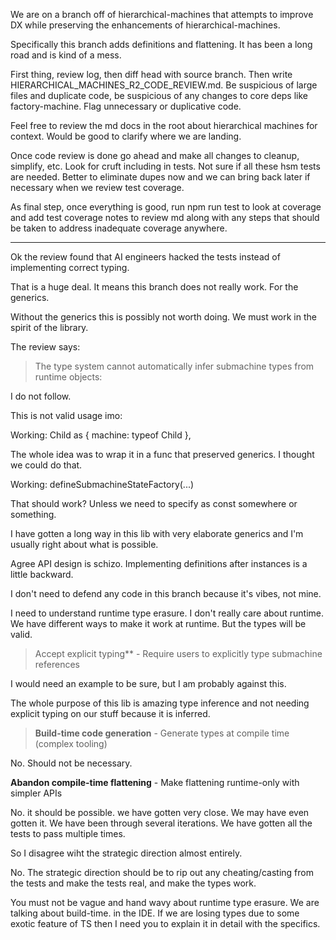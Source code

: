 We are on a branch off of hierarchical-machines that attempts to improve DX while preserving the enhancements of hierarchical-machines.

Specifically this branch adds definitions and flattening. It has been a long road and is kind of a mess.

First thing, review log, then diff head with source branch. Then write HIERARCHICAL_MACHINES_R2_CODE_REVIEW.md. Be suspicious of large files and duplicate code, be suspicious of any changes to core deps like factory-machine. Flag unnecessary or duplicative code.

Feel free to review the md docs in the root about hierarchical machines for context. Would be good to clarify where we are landing. 

Once code review is done go ahead and make all changes to cleanup, simplify, etc. Look for cruft including in tests. Not sure if all these hsm tests are needed. Better to eliminate dupes now and we can bring back later if necessary when we review test coverage.

As final step, once everything is good, run npm run test to look at coverage and add test coverage notes to review md along with any steps that should be taken to address inadequate coverage anywhere. 

---

Ok the review found that AI engineers hacked the tests instead of implementing correct typing.

That is a huge deal. It means this branch does not really work. For the generics.

Without the generics this is possibly not worth doing. We must work in the spirit of the library.

The review says:

> The type system cannot automatically infer submachine types from runtime objects:

I do not follow. 

This is not valid usage imo:

Working: Child as { machine: typeof Child },


The whole idea was to wrap it in a func that preserved generics. I thought we could do that.

Working: defineSubmachineStateFactory(...)

That should work? Unless we need to specify as const somewhere or something.

I have gotten a long way in this lib with very elaborate generics and I'm usually right about what is possible.

Agree API design is schizo. Implementing definitions after instances is a little backward.

I don't need to defend any code in this branch because it's vibes, not mine.

I need to understand runtime type erasure. I don't really care about runtime. We have different ways to make it work at runtime. But the types will be valid.

> Accept explicit typing** - Require users to explicitly type submachine references

I would need an example to be sure, but I am probably against this. 

The whole purpose of this lib is amazing type inference and not needing explicit typing on our stuff because it is inferred.

> **Build-time code generation** - Generate types at compile time (complex tooling)

No. Should not be necessary.

**Abandon compile-time flattening** - Make flattening runtime-only with simpler APIs

No. it should be possible. we have gotten very close. We may have even gotten it. We have been through several iterations. We have gotten all the tests to pass multiple times. 

So I disagree wiht the strategic direction almost entirely.


No. The strategic direction should be to rip out any cheating/casting from the tests and make the tests real, and make the types work.

You must not be vague and hand wavy about runtime type erasure. We are talking about build-time. in the IDE. If we are losing types due to some exotic feature of TS then I need you to explain it in detail with the specifics.
